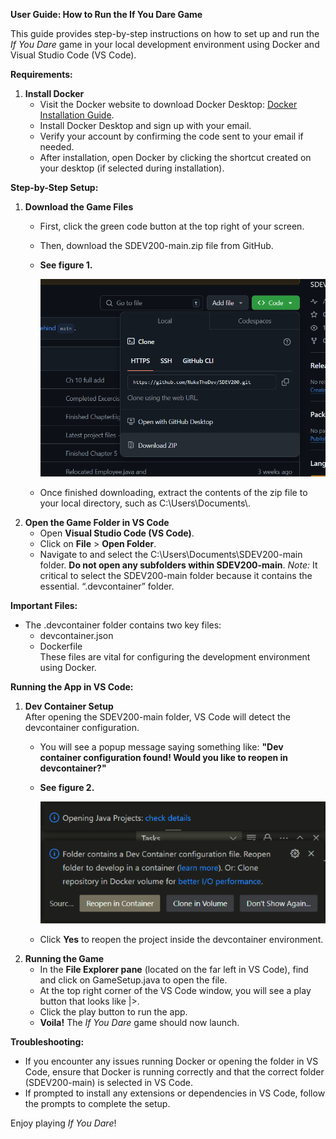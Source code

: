 **User Guide: How to Run the If You Dare Game**

This guide provides step-by-step instructions on how to set up and run the *If You Dare* game in your local development environment using Docker and Visual Studio Code (VS Code).

**Requirements:**

1.  **Install Docker**
    -   Visit the Docker website to download Docker Desktop: [Docker Installation Guide](https://docs.docker.com/desktop/install/windows-install/).
    -   Install Docker Desktop and sign up with your email.
    -   Verify your account by confirming the code sent to your email if needed.
    -   After installation, open Docker by clicking the shortcut created on your desktop (if selected during installation).

**Step-by-Step Setup:**

1.  **Download the Game Files**
    -   First, click the green code button at the top right of your screen.
    -   Then, download the SDEV200-main.zip file from GitHub.
    -   **See figure 1.**

        ![Figure 1](media/929bf2db23f25266a29934ca3e34d2bf.png)

    -   Once finished downloading, extract the contents of the zip file to your local directory, such as C:\\Users\\Documents\\.
2.  **Open the Game Folder in VS Code**
    -   Open **Visual Studio Code (VS Code)**.
    -   Click on **File** \> **Open Folder**.
    -   Navigate to and select the C:\\Users\\Documents\\SDEV200-main folder. **Do not open any subfolders within SDEV200-main**. *Note:* It critical to select the SDEV200-main folder because it contains the essential. “.devcontainer” folder.

**Important Files:**

-   The .devcontainer folder contains two key files:
    -   devcontainer.json
    -   Dockerfile  
        These files are vital for configuring the development environment using Docker.

**Running the App in VS Code:**

1.  **Dev Container Setup**  
    After opening the SDEV200-main folder, VS Code will detect the devcontainer configuration.
    -   You will see a popup message saying something like: **"Dev container configuration found! Would you like to reopen in devcontainer?"**
    -   **See figure 2.**

        ![](media/7d60d63f93a2e88528787d0d10ca00a5.png)

    -   Click **Yes** to reopen the project inside the devcontainer environment.
2.  **Running the Game**
    -   In the **File Explorer pane** (located on the far left in VS Code), find and click on GameSetup.java to open the file.
    -   At the top right corner of the VS Code window, you will see a play button that looks like \|\>.
    -   Click the play button to run the app.
    -   **Voila!** The *If You Dare* game should now launch.

**Troubleshooting:**

-   If you encounter any issues running Docker or opening the folder in VS Code, ensure that Docker is running correctly and that the correct folder (SDEV200-main) is selected in VS Code.
-   If prompted to install any extensions or dependencies in VS Code, follow the prompts to complete the setup.

Enjoy playing *If You Dare*!
